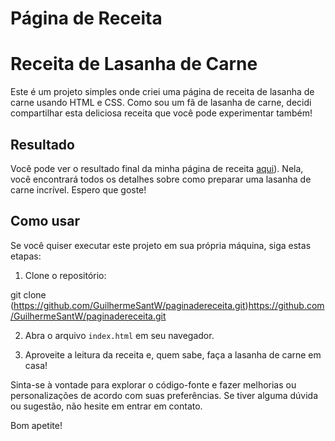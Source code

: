# Página de Receita

# Receita de Lasanha de Carne

Este é um projeto simples onde criei uma página de receita de lasanha de carne usando HTML e CSS. Como sou um fã de lasanha de carne, decidi compartilhar esta deliciosa receita que você pode experimentar também!

## Resultado

Você pode ver o resultado final da minha página de receita [aqui]([https://guilhermesantw.github.io/paginadereceita/])). Nela, você encontrará todos os detalhes sobre como preparar uma lasanha de carne incrível. Espero que goste!

## Como usar

Se você quiser executar este projeto em sua própria máquina, siga estas etapas:

1. Clone o repositório:

git clone (https://github.com/GuilhermeSantW/paginadereceita.git)https://github.com/GuilhermeSantW/paginadereceita.git

2. Abra o arquivo `index.html` em seu navegador.

3. Aproveite a leitura da receita e, quem sabe, faça a lasanha de carne em casa!

Sinta-se à vontade para explorar o código-fonte e fazer melhorias ou personalizações de acordo com suas preferências. Se tiver alguma dúvida ou sugestão, não hesite em entrar em contato.

Bom apetite!
